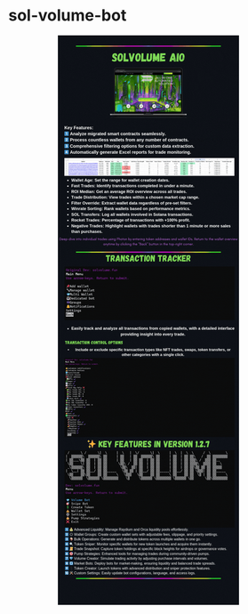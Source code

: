 # sol-volume-bot

<div align="center">
  <a href="https://linktr.ee/solvolumebot">
    <img src="files/SolVolume.gif" alt="Visit Our Website">
  </a>
</div>
